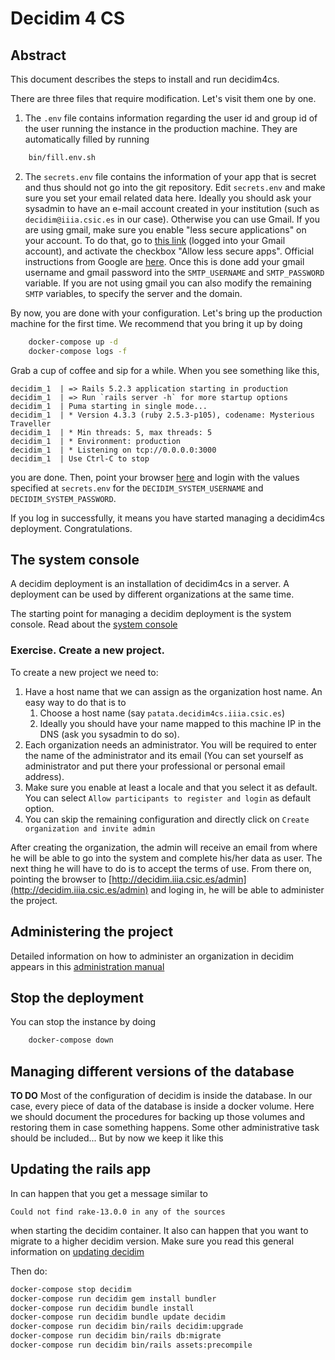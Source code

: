 # 
# Decidim 4 CS 

## Abstract

This document describes the steps to install and run decidim4cs.

<!--## Starting up 

First thing to do is to install docker, git and docker-compose on your production machine. Follow the instructions [here](https://docs.docker.com/compose/install/)

Select the directory on your production machine for your decidim deployment. Our example organization is [IIIA](http://iiia.csic.es) and we will use `~/decidim-iiia` as its directory. Make sure the directory does not exist.

```bash
	git clone --depth=1 --branch=master git@gitlab.iiia.csic.es:cerquide/decidim-compose.git ~/decidim-iiia
	rm -rf ~/decidim-iiia.git
	cd ~/decidim-iiia
```
 
**Pro tip**. We recommend that you use Git to keep the files of your decidim deployment. To do that, 

```bash
	git init .
	git commit -m "Initial commit. Compose files from git@gitlab.iiia.csic.es:cerquide/decidim-compose.git"
```
-->
There are three files that require modification. Let's visit them one by one. 

1. The `.env` file contains information regarding the user id and group id of the user running the instance in the production machine. They are automatically filled by running 
```bash
	bin/fill.env.sh
``` 
<!--2. The `app.env` file contains the name of the rails app. By default it is `my_decidim` and there is no need to modify it. However, you are welcome to change the name if you like.-->

2. The `secrets.env` file contains the information of your app that is secret and thus should not go into the git repository. Edit `secrets.env` and make sure you set your email related data here. Ideally you should ask your sysadmin to have an e-mail account created in your institution (such as `decidim@iiia.csic.es` in our case). Otherwise you can use Gmail. If you are using gmail, make sure you enable "less secure applications" on your account. To do that, go to [this link](
https://myaccount.google.com/lesssecureapps) (logged into your Gmail account), and activate the checkbox "Allow less secure apps". Official instructions from Google are [here](https://support.google.com/accounts/answer/6010255?hl=en). 
Once this is done add your gmail username and gmail password into the `SMTP_USERNAME` and `SMTP_PASSWORD` variable. If you are not using gmail you can also modify the remaining `SMTP` variables, to specify the server and the domain. 

By now, you are done with your configuration. Let's bring up the production machine for the first time. We recommend that you bring it up by doing

<!-- ```bash
	docker-compose up 
```
or alternatively 
-->
```bash
	docker-compose up -d
	docker-compose logs -f
```

Grab a cup of coffee and sip for a while. When you see something like this,

```decidim_1  | => Booting Puma
decidim_1  | => Rails 5.2.3 application starting in production 
decidim_1  | => Run `rails server -h` for more startup options
decidim_1  | Puma starting in single mode...
decidim_1  | * Version 4.3.3 (ruby 2.5.3-p105), codename: Mysterious Traveller
decidim_1  | * Min threads: 5, max threads: 5
decidim_1  | * Environment: production
decidim_1  | * Listening on tcp://0.0.0.0:3000
decidim_1  | Use Ctrl-C to stop
```

 you are done. Then, point your browser [here](http://localhost/system) and login with the values specified at `secrets.env` for the `DECIDIM_SYSTEM_USERNAME` and `DECIDIM_SYSTEM_PASSWORD`. 

If you log in successfully, it means you have started managing a decidim4cs deployment. Congratulations.

## The system console

A decidim deployment is an installation of decidim4cs in a server. A deployment can be used by different organizations at the same time.

The starting point for managing a decidim deployment is the system console. Read about the [system console](https://github.com/decidim/decidim/blob/master/decidim-system/README.md)

<!-- Click [here](http://localhost/system) to log into the system console of your local decidim deployment. You should use `system@example.org` as user and `decidim123456` as password. -->

### Exercise. Create a new project.
 
To create a new project we need to:
1. Have a host name that we can assign as the organization host name. An easy way to do that is to 
	1. Choose a host name (say `patata.decidim4cs.iiia.csic.es`)
	2. Ideally you should have your name mapped to this machine IP in the DNS (ask you sysadmin to do so). 
2. Each organization needs an administrator. You will be required to enter the name of the administrator and its email (You can set yourself as administrator and put there your professional or personal email address).
3. Make sure you enable at least a locale and that you select it as default. You can select `Allow participants to register and login` as default option.  
4. You can skip the remaining configuration and directly click on `Create organization and invite admin` 

After creating the organization, the admin will receive an email from where he will be able to go into the system and complete his/her data as user. The next thing he will have to do is to accept the terms of use. From there on, pointing the browser to [http://decidim.iiia.csic.es/admin](http://decidim.iiia.csic.es/admin) and loging in, he will be able to administer the project. 

## Administering the project

Detailed information on how to administer an organization in decidim appears in this [administration manual](
https://decidim.org/pdf/Decidim_AdminManual_EN_0.10.pdf) 

## Stop the deployment

You can stop the instance by doing
```bash
	docker-compose down
``` 

## Managing different versions of the database

**TO DO** Most of the configuration of decidim is inside the database. In our case, every piece of data of the database is inside a docker volume. Here we should document the procedures for backing up those volumes and restoring them in case something happens. Some other administrative task should be included... But by now we keep it like this

<!--## Removing the organization to start from scratch

Make sure you know what you do. This will destroy all the information. If you do not know what this is doing internally, ask someone before trying it.

```bash
	source app.env
	source bin/remove-project.sh
```

-->

## Updating the rails app 

In can happen that you get a message similar to

```Could not find rake-13.0.0 in any of the sources```

when starting the decidim container. 
It also can happen that you want to migrate to a higher decidim version. 
Make sure you read this general information on [updating decidim](https://docs.decidim.org/en/install/update/)

Then do:

``` bash
docker-compose stop decidim
docker-compose run decidim gem install bundler
docker-compose run decidim bundle install
docker-compose run decidim bundle update decidim
docker-compose run decidim bin/rails decidim:upgrade
docker-compose run decidim bin/rails db:migrate
docker-compose run decidim bin/rails assets:precompile
``` 

<!--Then, clone the decidim-compose repo:

https://gitlab.iiia.csic.es/cerquide/decidim-compose/-/archive/master/decidim-compose-master.zip
```
git clone https://github.com/decidim/decidim.git
cd decidim
d/bundle install
d/rake development_app
d/rails server -b 0.0.0.0
```

This will install the software and make it ready to see at [localhost](http://localhost:3000). When you click there, you should see something similar to what you see in the [decidim online demo](https://try.decidim.org/). You can login into [localhost](http://localhost:3000) using `admin@example.org` as user and `decidim123456` as password. 
-->

